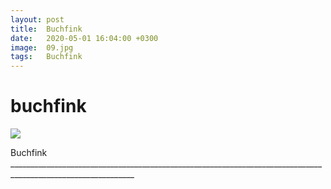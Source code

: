 ```yaml
---
layout: post
title:  Buchfink
date:   2020-05-01 16:04:00 +0300
image:  09.jpg
tags:   Buchfink
---
```

# buchfink

![]({{site.baseurl}}/img/00.jpg)

Buchfink _____________________________________________________________________________________________________________
